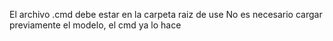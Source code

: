 El archivo .cmd debe estar en la carpeta raiz de use
No es necesario cargar previamente el modelo, el cmd ya lo hace
